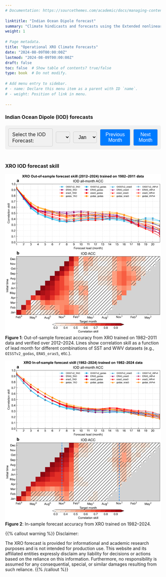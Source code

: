 ```yaml
---
# Documentation: https://sourcethemes.com/academic/docs/managing-content/

linktitle: "Indian Ocean Dipole forecast"
summary: "Climate hindicasts and forecasts using the Extended nonlinear recharge oscillator (XRO) model "
weight: 1

# Page metadata.
title: "Operational XRO Climate Forecasts"
date: "2024-08-09T00:00:00Z"
lastmod: "2024-08-09T00:00:00Z"
draft: false
toc: false  # Show table of contents? true/false
type: book  # Do not modify.

# Add menu entry to sidebar.
# - name: Declare this menu item as a parent with ID `name`.
# - weight: Position of link in menu.

---
```


### Indian Ocean Dipole (IOD) forecasts

<style>
  #image-selector {
    display: flex;
    align-items: center;
    gap: 10px;
    padding: 10px;
    background-color: #f1f1f1; /* Light grey background */
    border-radius: 5px; /* Rounded corners */
  }

  #image-selector label, #image-selector select, #image-selector button {
    margin: 0;
    padding: 8px 12px;
    font-size: 16px;
    border: 1px solid #ccc; /* Grey border */
    border-radius: 4px; /* Rounded corners for inputs and buttons */
  }

  button {
    background-color: #007bff; /* Bootstrap primary color */
    color: white;
    cursor: pointer;
    border: none;
    transition: background-color 0.3s ease;
  }

  button:hover {
    background-color: #0056b3; /* Darker blue on hover */
  }

  select {
    cursor: pointer;
  }
  #image-display {
    text-align: center; /* Centers the content inside this div */
    padding: 10px; /* Adds some padding around the content */
  }

  #selectedImage {
    width: 99%; /* Sets the image width to 80% of its container */
    max-width: 100%; /* Ensures the image does not exceed the size of the container */
    height: auto; /* Maintains the aspect ratio of the image */
    display: block; /* Makes the image a block element to apply width and centering */
    margin: 0 auto; /* Centers the image horizontally within its container */
  }

  #imageStatus {
    color: red;
    font-size: 16px; /* Sets the font size for the status message */
  }
  .references {
    list-style: none; /* Removes default list styling */
    padding: 0; /* Removes padding */
  }

  .references li {
    margin: 0 0 10px 0; /* Adds space between items */
    padding-left: 2ch; /* Adds padding to create space for hanging indent */
    text-indent: -2ch; /* Creates hanging indent */
  }
</style>


<div id="image-selector">
  <label for="yearDropdown">Select the IOD Forecast:</label>
  <select id="yearDropdown" onchange="updateImage()"></select>
  <select id="monthDropdown" onchange="updateImage()">
    <option value="01">Jan</option>
    <option value="02">Feb</option>
    <option value="03">Mar</option>
    <option value="04">Apr</option>
    <option value="05">May</option>
    <option value="06">Jun</option>
    <option value="07">Jul</option>
    <option value="08">Aug</option>
    <option value="09">Sep</option>
    <option value="10">Oct</option>
    <option value="11">Nov</option>
    <option value="12">Dec</option>
  </select>
  <button onclick="changeMonth(-1)">Previous Month</button>
  <button onclick="changeMonth(1)">Next Month</button>
</div>

<div id="image-display">
  <img id="selectedImage" src="" alt="Selected Image" style="display: none;">
  <p id="imageStatus" style="display: none;">Image unavailable for the selected date.</p>
</div>


<script>
  function populateYears() {
    const yearDropdown = document.getElementById('yearDropdown');
    const startYear = 2023;
    const endYear = 2028;
    const currentYear = new Date().getFullYear();

    for (let year = startYear; year <= endYear; year++) {
      const option = document.createElement('option');
      option.value = year;
      option.text = year;
      yearDropdown.appendChild(option);
    }

    yearDropdown.value = Math.min(currentYear, endYear); // default to current or max available
  }

  function updateImage() {
    const year = document.getElementById('yearDropdown').value;
    const month = document.getElementById('monthDropdown').value;
    const imagePath = `/XRO_plume/${year}-${month}_IOD.png`;

    const img = document.getElementById('selectedImage');
    const status = document.getElementById('imageStatus');

    const testImg = new Image();
    testImg.onload = function () {
      img.src = imagePath;
      img.style.display = 'block';
      status.style.display = 'none';
    };
    testImg.onerror = function () {
      img.style.display = 'none';
      status.style.display = 'block';
    };
    testImg.src = imagePath;
  }

  function setDefaultMonth() {
    const monthDropdown = document.getElementById('monthDropdown');
    const today = new Date();
    const day = today.getDate();
    const monthIndex = today.getMonth(); // 0-based

    // Default to previous month if before 15th
    monthDropdown.selectedIndex = (day <= 15) ? (monthIndex + 11) % 12 : monthIndex;
    updateImage();
  }

  function changeMonth(delta) {
    const monthDropdown = document.getElementById('monthDropdown');
    const yearDropdown = document.getElementById('yearDropdown');

    let currentMonthIndex = monthDropdown.selectedIndex;
    let currentYearIndex = yearDropdown.selectedIndex;

    const totalMonths = 12;
    const newMonthIndex = currentMonthIndex + delta;

    // Handle month rollover
    if (newMonthIndex < 0) {
      if (currentYearIndex > 0) {
        yearDropdown.selectedIndex = currentYearIndex - 1;
        monthDropdown.selectedIndex = totalMonths - 1;
      }
    } else if (newMonthIndex >= totalMonths) {
      if (currentYearIndex < yearDropdown.options.length - 1) {
        yearDropdown.selectedIndex = currentYearIndex + 1;
        monthDropdown.selectedIndex = 0;
      }
    } else {
      monthDropdown.selectedIndex = newMonthIndex;
    }

    updateImage();
  }

  window.onload = function () {
    populateYears();
    setDefaultMonth();
  };
</script>


### XRO IOD forecast skill
![Forecast correlation skill (ACC) for IOD across model combinations derived from different SST and WWV data](XRO_IOD_out_of_sample_skill_2012-2024.png)
**Figure 1**: Out-of-sample forecast accuracy from XRO trained on 1982–2011 data and verified over 2012–2024. Lines show correlation skill as a function of lead month for different combinations of SST and WWV datasets (e.g., `OISSTv2_godas`, `ERA5_oras5`, etc.).

![Forecast correlation skill (ACC) for IOD across model combinations derived from different SST and WWV data](XRO_IOD_in_sample_skill_1982-2024.png)
**Figure 2**: In-sample forecast accuracy from XRO trained on 1982–2024.




{{% callout warning %}}
Disclaimer: 

The XRO forecast is provided for informational and academic research purposes and is not intended for production use. This website and its affiliated entities expressly disclaim any liability for decisions or actions based on the reliance on this information. Furthermore, no responsibility is assumed for any consequential, special, or similar damages resulting from such reliance.
{{% /callout %}}

